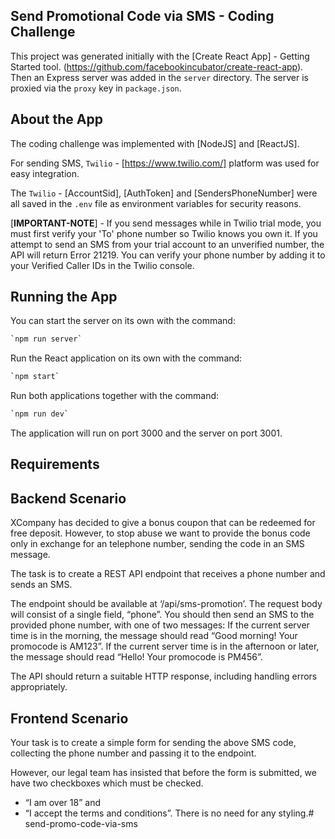## Send Promotional Code via SMS - Coding Challenge 

This project was generated initially with the [Create React App] - Getting Started tool. (https://github.com/facebookincubator/create-react-app). 
Then an Express server was added in the `server` directory. 
The server is proxied via the `proxy` key in `package.json`.

## About the App

The coding challenge was implemented with [NodeJS] and [ReactJS].

For sending SMS, `Twilio` - [https://www.twilio.com/] platform was used for easy integration.

The `Twilio` - [AccountSid], [AuthToken] and [SendersPhoneNumber] were all saved in the `.env` file as environment variables for security reasons.

[****IMPORTANT-NOTE****] - If you send messages while in Twilio trial mode, 
you must first verify your 'To' phone number so Twilio knows you own it. 
If you attempt to send an SMS from your trial account to an unverified number, the API will return Error 21219.
You can verify your phone number by adding it to your Verified Caller IDs in the Twilio console.

## Running the App

You can start the server on its own with the command:

```bash
`npm run server`
```

Run the React application on its own with the command:

```bash
`npm start`
```

Run both applications together with the command:

```bash
`npm run dev`
```

The application will run on port 3000 and the server on port 3001.

## Requirements 

Backend Scenario
------------------------

XCompany has decided to give a bonus coupon that can be redeemed for free deposit. 
However, to stop abuse we want to provide the bonus code only in exchange for an telephone number, sending the code in an SMS message.

The task is to create a REST API endpoint that receives a phone number and sends an SMS.

The endpoint should be available at ‘/api/sms-promotion’. 
The request body will consist of a single field, “phone”. 
You should then send an SMS to the provided phone number, with one of two messages:
If the current server time is in the morning, the message should read “Good morning! Your promocode is AM123”. 
If the current server time is in the afternoon or later, the message should read “Hello! Your promocode is PM456”.


The API should return a suitable HTTP response, including handling errors appropriately.
 

Frontend Scenario
-------------------------

Your task is to create a simple form for sending the above SMS code, collecting the phone number and passing it to the endpoint. 

However, our legal team has insisted that before the form is submitted, we have two checkboxes which must be checked. 
- “I am over 18” and 
- “I accept the terms and conditions”. 
There is no need for any styling.#   s e n d - p r o m o - c o d e - v i a - s m s  
 